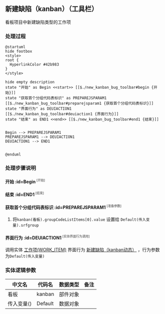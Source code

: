 ## 新建缺陷（kanban）（工具栏） <!-- {docsify-ignore-all} -->

   看板项目中新建缺陷类型的工作项

### 处理过程

```plantuml
@startuml
hide footbox
<style>
root {
  HyperlinkColor #42b983
}
</style>

hide empty description
state "开始" as Begin <<start>> [[$./new_kanban_bug_toolbar#begin {开始}]]
state "获取首个分组代码表标识" as PREPAREJSPARAM1  [[$./new_kanban_bug_toolbar#preparejsparam1 {获取首个分组代码表标识}]]
state "界面行为" as DEUIACTION1  [[$./new_kanban_bug_toolbar#deuiaction1 {界面行为}]]
state "结束" as END1 <<end>> [[$./new_kanban_bug_toolbar#end1 {结束}]]


Begin --> PREPAREJSPARAM1
PREPAREJSPARAM1 --> DEUIACTION1
DEUIACTION1 --> END1


@enduml
```


### 处理步骤说明

#### 开始 :id=Begin<sup class="footnote-symbol"> <font color=gray size=1>[开始]</font></sup>




#### 结束 :id=END1<sup class="footnote-symbol"> <font color=gray size=1>[结束]</font></sup>




#### 获取首个分组代码表标识 :id=PREPAREJSPARAM1<sup class="footnote-symbol"> <font color=gray size=1>[准备参数]</font></sup>



1. 将`kanban(看板).groupCodeListItems[0].value` 设置给  `Default(传入变量).srfgroup`

#### 界面行为 :id=DEUIACTION1<sup class="footnote-symbol"> <font color=gray size=1>[实体界面行为调用]</font></sup>



调用实体 [工作项(WORK_ITEM)](module/ProjMgmt/work_item.md) 界面行为 [新建缺陷（kanban动态）](module/ProjMgmt/work_item#界面行为) ，行为参数为`Default(传入变量)`



### 实体逻辑参数

|    中文名   |    代码名    |  数据类型      |备注 |
| --------| --------| --------  | --------   |
|看板|kanban|部件对象||
|传入变量(<i class="fa fa-check"/></i>)|Default|数据对象||
